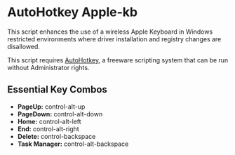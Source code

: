 # AutoHotkey Apple-kb

This script enhances the use of a wireless Apple Keyboard in Windows restricted environments where driver installation and registry changes are disallowed.

This script requires [AutoHotkey](https://autohotkey.com/download/), a freeware scripting system that can be run without Administrator rights.

## Essential Key Combos

  * **PageUp:** control-alt-up
  * **PageDown:** control-alt-down
  * **Home:** control-alt-left
  * **End:** control-alt-right
  * **Delete:** control-backspace
  * **Task Manager:** control-alt-backspace
